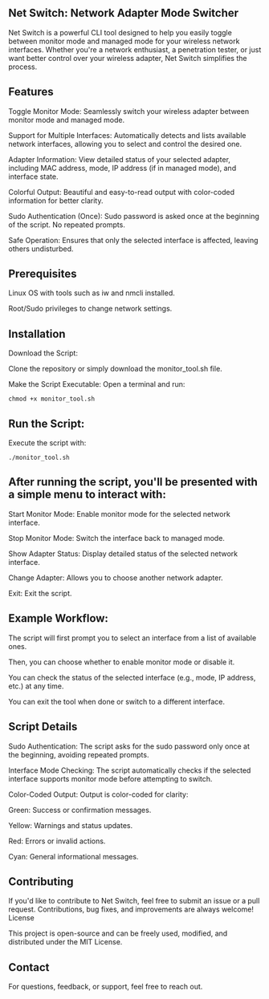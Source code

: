 <h2>Net Switch: Network Adapter Mode Switcher</h2>

<p>Net Switch is a powerful CLI tool designed to help you easily toggle between monitor mode and managed mode for your wireless network interfaces. Whether you're a network enthusiast, a penetration tester, or just want better control over your wireless adapter, Net Switch simplifies the process.</p>

<h2>Features</h2>

<p>Toggle Monitor Mode: Seamlessly switch your wireless adapter between monitor mode and managed mode.</p>

<p>Support for Multiple Interfaces: Automatically detects and lists available network interfaces, allowing you to select and control the desired one.</p>

<p>Adapter Information: View detailed status of your selected adapter, including MAC address, mode, IP address (if in managed mode), and interface state.</p>

<p>Colorful Output: Beautiful and easy-to-read output with color-coded information for better clarity.</p>

<p>Sudo Authentication (Once): Sudo password is asked once at the beginning of the script. No repeated prompts.</p>

<p>Safe Operation: Ensures that only the selected interface is affected, leaving others undisturbed.</p>

<h2>Prerequisites</h2>

Linux OS with tools such as iw and nmcli installed.

Root/Sudo privileges to change network settings.

<h2>Installation</h2>

Download the Script:

Clone the repository or simply download the monitor_tool.sh file.

Make the Script Executable:
Open a terminal and run:

    chmod +x monitor_tool.sh

<h2>Run the Script:</h2>

Execute the script with:

    ./monitor_tool.sh

<h2>After running the script, you'll be presented with a simple menu to interact with:</h4>

Start Monitor Mode: Enable monitor mode for the selected network interface.

Stop Monitor Mode: Switch the interface back to managed mode.

Show Adapter Status: Display detailed status of the selected network interface.

Change Adapter: Allows you to choose another network adapter.

Exit: Exit the script.

<h2>Example Workflow:</h2>

The script will first prompt you to select an interface from a list of available ones.

Then, you can choose whether to enable monitor mode or disable it.

You can check the status of the selected interface (e.g., mode, IP address, etc.) at any time.

You can exit the tool when done or switch to a different interface.

<h2>Script Details</h2>

Sudo Authentication: The script asks for the sudo password only once at the beginning, avoiding repeated prompts.

Interface Mode Checking: The script automatically checks if the selected interface supports monitor mode before attempting to switch.

Color-Coded Output: Output is color-coded for clarity:

Green: Success or confirmation messages.

Yellow: Warnings and status updates.

Red: Errors or invalid actions.

Cyan: General informational messages.

<h2>Contributing</h2>

<p>If you'd like to contribute to Net Switch, feel free to submit an issue or a pull request. Contributions, bug fixes, and improvements are always welcome!
License</p>

<p>This project is open-source and can be freely used, modified, and distributed under the MIT License.</p>

<h2>Contact</h2>

For questions, feedback, or support, feel free to reach out.
